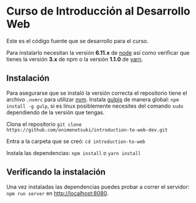 Curso de Introducción al Desarrollo Web
=======================================

Este es el código fuente que se desarrollo para el curso.

Para instalarlo necesitan la versión **6.11.x** de [node](https://nodejs.org/en/ "NodeJs") así como verificar que
tienes la versión **3.x** de npm o la versión **1.1.0** de [yarn](https://yarnpkg.com/lang/en/ "Yarn").

## Instalación ##

Para asegurarse que se instaló la versión correcta el repositorio tiene el archivo `.nvmrc` para utilizar [nvm](https://github.com/creationix/nvm).
Instala [gulpjs](https://gulpjs.com/) de manera global: `npm install -g gulp`, si es linux posiblemente necesites del comando `sudo` dependiendo de la versión que tengas.

Clona el repositorio `git clone https://github.com/onimenotsuki/introduction-to-web-dev.git`

Entra a la carpeta que se creó: `cd introduction-to-web`

Instala las dependencias: `npm install` o `yarn install`

## Verificando la instalación ##

Una vez instaladas las dependencias puedes probar a correr el servidor: `npm run server` en <http://localhost:8080>.
